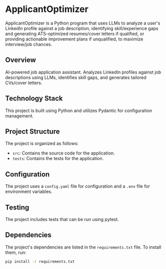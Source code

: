 # ApplicantOptimizer
ApplicantOptimizer is a Python program that uses LLMs to analyze a user's LinkedIn profile against a job description, identifying skill/experience gaps and generating ATS-optimized resumes/cover letters if qualified, or providing actionable improvement plans if unqualified, to maximize interview/job chances.

## Overview
AI-powered job application assistant. Analyzes LinkedIn profiles against job descriptions using LLMs, identifies skill gaps, and generates tailored CVs/cover letters.

## Technology Stack
This project is built using Python and utilizes Pydantic for configuration management.

## Project Structure
The project is organized as follows:
- `src`: Contains the source code for the application.
- `tests`: Contains the tests for the application.

## Configuration
The project uses a `config.yaml` file for configuration and a `.env` file for environment variables.

## Testing
The project includes tests that can be run using pytest.

## Dependencies
The project's dependencies are listed in the `requirements.txt` file. To install them, run:
```bash
pip install -r requirements.txt
```
